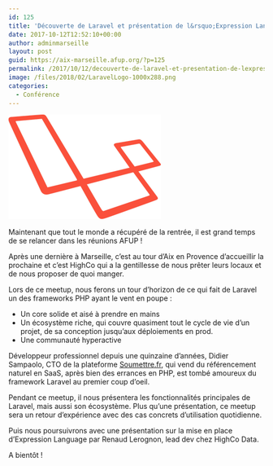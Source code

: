 ```yaml
---
id: 125
title: 'Découverte de Laravel et présentation de l&rsquo;Expression Language'
date: 2017-10-12T12:52:10+00:00
author: adminmarseille
layout: post
guid: https://aix-marseille.afup.org/?p=125
permalink: /2017/10/12/decouverte-de-laravel-et-presentation-de-lexpression-language/
image: /files/2018/02/LaravelLogo-1000x288.png
categories:
  - Conférence
---
```

![Logo Laravel](/files/2018/02/LaravelLogo-300x205.png)

Maintenant que tout le monde a récupéré de la rentrée, il est grand temps de se relancer dans les réunions AFUP !

Après une dernière à Marseille, c&rsquo;est au tour d&rsquo;Aix en Provence d&rsquo;accueillir la prochaine et c&rsquo;est HighCo qui a la gentillesse de nous prêter leurs locaux et de nous proposer de quoi manger.

Lors de ce meetup, nous ferons un tour d&rsquo;horizon de ce qui fait de Laravel un des frameworks PHP ayant le vent en poupe :

* Un core solide et aisé à prendre en mains
* Un écosystème riche, qui couvre quasiment tout le cycle de vie d&rsquo;un projet, de sa conception jusqu&rsquo;aux déploiements en prod.
* Une communauté hyperactive

Développeur professionnel depuis une quinzaine d&rsquo;années, Didier Sampaolo, CTO de la plateforme [Soumettre.fr](https://soumettre.fr/), qui vend du référencement naturel en SaaS, après bien des errances en PHP, est tombé amoureux du framework Laravel au premier coup d&rsquo;oeil.

Pendant ce meetup, il nous présentera les fonctionnalités principales de Laravel, mais aussi son écosystème. Plus qu&rsquo;une présentation, ce meetup sera un retour d&rsquo;expérience avec des cas concrets d&rsquo;utilisation quotidienne.

Puis nous poursuivrons avec une présentation sur la mise en place d&rsquo;Expression Language par Renaud Lerognon, lead dev chez HighCo Data.

A bientôt !
